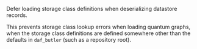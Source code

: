 Defer loading storage class definitions when deserializing datastore records.

This prevents storage class lookup errors when loading quantum graphs, when the storage class definitions are defined somewhere other than the defaults in `daf_butler` (such as a repository root).
